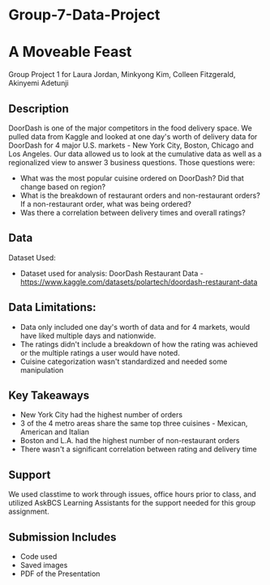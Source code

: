 # Group-7-Data-Project

# A Moveable Feast
Group Project 1 for Laura Jordan, Minkyong Kim, Colleen Fitzgerald, Akinyemi Adetunji

## Description
DoorDash is one of the major competitors in the food delivery space. We pulled data from Kaggle and looked at one day's worth of delivery data for DoorDash for 4 major U.S. markets - New York City, Boston, Chicago and Los Angeles. Our data allowed us to look at the cumulative data as well as a regionalized view to answer 3 business questions. Those questions were:
* What was the most popular cuisine ordered on DoorDash? Did that change based on region?
* What is the breakdown of restaurant orders and non-restaurant orders? If a non-restaurant order, what was being ordered?
* Was there a correlation between delivery times and overall ratings?

## Data 
Dataset Used:
* Dataset used for analysis: DoorDash Restaurant Data - https://www.kaggle.com/datasets/polartech/doordash-restaurant-data

## Data Limitations:
* Data only included one day's worth of data and for 4 markets, would have liked multiple days and nationwide.
* The ratings didn't include a breakdown of how the rating was achieved or the multiple ratings a user would have noted.
* Cuisine categorization wasn't standardized and needed some manipulation

## Key Takeaways
* New York City had the highest number of orders
* 3 of the 4 metro areas share the same top three cuisines - Mexican, American and Italian
* Boston and L.A. had the highest number of non-restaurant orders
* There wasn't a significant correlation between rating and delivery time

## Support
We used classtime to work through issues, office hours prior to class, and utilized AskBCS Learning Assistants for the support needed for this group assignment.

## Submission Includes
* Code used
* Saved images
* PDF of the Presentation

